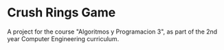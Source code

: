 # Crush Rings Game

A project for the course "Algoritmos y Programacion 3", as part of the 2nd year Computer Engineering curriculum.
